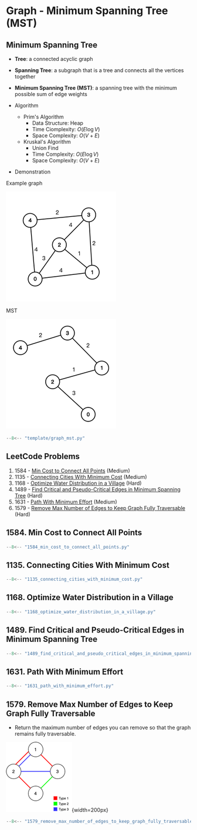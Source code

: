 # Graph - Minimum Spanning Tree (MST)

## Minimum Spanning Tree

-   **Tree**: a connected acyclic graph
-   **Spanning Tree**: a subgraph that is a tree and connects all the vertices together
-   **Minimum Spanning Tree (MST)**: a spanning tree with the minimum possible sum of edge weights
-   Algorithm

    -   Prim's Algorithm
        -   Data Structure: Heap
        -   Time Ciomplexity: $O(E \log V)$
        -   Space Complexity: $O(V + E)$
    -   Kruskal's Algorithm
        -   Union Find
        -   Time Complexity: $O(E \log V)$
        -   Space Complexity: $O(V + E)$

-   Demonstration

Example graph

![mst1](../imgs/mst_1.png)

MST

![mst2](../imgs/mst_2.png)

```python title="template/graph_mst.py"
--8<-- "template/graph_mst.py"
```

## LeetCode Problems

1. 1584 - [Min Cost to Connect All Points](https://leetcode.com/problems/min-cost-to-connect-all-points/) (Medium)
2. 1135 - [Connecting Cities With Minimum Cost](https://leetcode.com/problems/connecting-cities-with-minimum-cost/) (Medium)
3. 1168 - [Optimize Water Distribution in a Village](https://leetcode.com/problems/optimize-water-distribution-in-a-village/) (Hard)
4. 1489 - [Find Critical and Pseudo-Critical Edges in Minimum Spanning Tree](https://leetcode.com/problems/find-critical-and-pseudo-critical-edges-in-minimum-spanning-tree/) (Hard)
5. 1631 - [Path With Minimum Effort](https://leetcode.com/problems/path-with-minimum-effort/) (Medium)
6. 1579 - [Remove Max Number of Edges to Keep Graph Fully Traversable](https://leetcode.com/problems/remove-max-number-of-edges-to-keep-graph-fully-traversable/) (Hard)

## 1584. Min Cost to Connect All Points

```python
--8<-- "1584_min_cost_to_connect_all_points.py"
```

## 1135. Connecting Cities With Minimum Cost

```python
--8<-- "1135_connecting_cities_with_minimum_cost.py"
```

## 1168. Optimize Water Distribution in a Village

```python
--8<-- "1168_optimize_water_distribution_in_a_village.py"
```

## 1489. Find Critical and Pseudo-Critical Edges in Minimum Spanning Tree

```python
--8<-- "1489_find_critical_and_pseudo_critical_edges_in_minimum_spanning_tree.py"
```

## 1631. Path With Minimum Effort

```python
--8<-- "1631_path_with_minimum_effort.py"
```

## 1579. Remove Max Number of Edges to Keep Graph Fully Traversable

-   Return the maximum number of edges you can remove so that the graph remains fully traversable.

![1579](../imgs/1579.png){width=200px}

```python
--8<-- "1579_remove_max_number_of_edges_to_keep_graph_fully_traversable.py"
```
